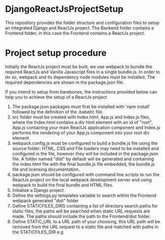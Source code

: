 # DjangoReactJsProjectSetup
This repository provides the folder structure and configuration files to setup an integrated Django and ReactJs project.
The Backend folder contains a Frontend folder, in this case the Frontend contains a ReactJs project.

# Project setup procedure
Initially the ReactJs project must be built, we use webpack to bundle the required ReactJs and Vanilla Javascript files in a single bundle.js.
In order to do so, webpack and its dependency node modules must be installed. The required dependencies are shown in the package.json file.

If you intend to setup from barebones, the instructions provided below can help you to achieve the setup of a ReactJs project
1) The package.json packages must first be installed with 'npm install' followed by the definition of the .babelrc file.
2) src folder must be created with Index.html, App.js and Index.js files, where the Index.html contains a div html element with an id of "root",
App.js containing your main ReactJs application component and Index.js performs the rendering of your App.js component into your root div element.
3) webpack.config.js must be configured to build a bundle.js file using the source folder; HTML, CSS and File loaders may need to be installed 
and configured in the file, however they will be included in the package.json file.
A folder named "dist" by default will be generated and containing the index.html file with the final bundle.js file embedded, the bundle.js file and licensing documentation.
4) package.json should be configured with command line scripts to run the ReactJs project on the local webpack development server and using webpack
to build the final bundle and HTML files.
5) Initialize a Django project.
6) Define the settings.py templates variable to search within the Frontend webpack generated "dist" folder 
7) Define STATICFILES_DIRS containing a list of directory search paths for static files, the paths will be searched when static URL requests are made. 
The paths should include the path to the Frontend/dist folder.
8) Define STATIC_URL to a URL path of your choosing, this URL path will be removed from the URL request to a static file and matched with paths
in the STATICFILES_DIR
e.g <script defer="defer" src="/assets/Core_CRUD/bundle.js">, /assets/ will be removed and the remaining path matched in paths within STATICFILES_DIRS

Alternatively for a simpler approach, its possible to clone the project to your working directory using "git clone". Changing the configuration of webpack.config.js, package.json, django settings.py and dist folder build files to suit your application requirements.

